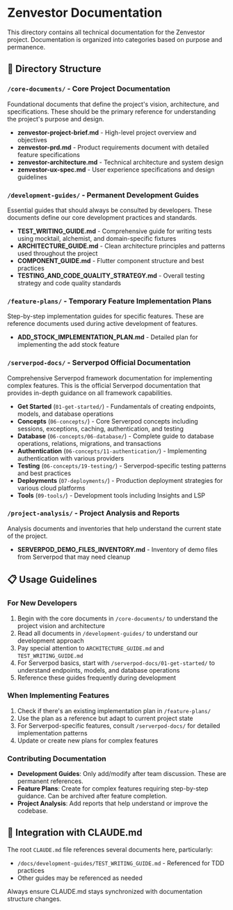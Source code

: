 # Zenvestor Documentation

This directory contains all technical documentation for the Zenvestor project. Documentation is organized into categories based on purpose and permanence.

## 📁 Directory Structure

### `/core-documents/` - Core Project Documentation
Foundational documents that define the project's vision, architecture, and specifications. These should be the primary reference for understanding the project's purpose and design.

- **zenvestor-project-brief.md** - High-level project overview and objectives
- **zenvestor-prd.md** - Product requirements document with detailed feature specifications
- **zenvestor-architecture.md** - Technical architecture and system design
- **zenvestor-ux-spec.md** - User experience specifications and design guidelines

### `/development-guides/` - Permanent Development Guides
Essential guides that should always be consulted by developers. These documents define our core development practices and standards.

- **TEST_WRITING_GUIDE.md** - Comprehensive guide for writing tests using mocktail, alchemist, and domain-specific fixtures
- **ARCHITECTURE_GUIDE.md** - Clean architecture principles and patterns used throughout the project
- **COMPONENT_GUIDE.md** - Flutter component structure and best practices
- **TESTING_AND_CODE_QUALITY_STRATEGY.md** - Overall testing strategy and code quality standards

### `/feature-plans/` - Temporary Feature Implementation Plans
Step-by-step implementation guides for specific features. These are reference documents used during active development of features.

- **ADD_STOCK_IMPLEMENTATION_PLAN.md** - Detailed plan for implementing the add stock feature

### `/serverpod-docs/` - Serverpod Official Documentation
Comprehensive Serverpod framework documentation for implementing complex features. This is the official Serverpod documentation that provides in-depth guidance on all framework capabilities.

- **Get Started** (`01-get-started/`) - Fundamentals of creating endpoints, models, and database operations
- **Concepts** (`06-concepts/`) - Core Serverpod concepts including sessions, exceptions, caching, authentication, and testing
- **Database** (`06-concepts/06-database/`) - Complete guide to database operations, relations, migrations, and transactions
- **Authentication** (`06-concepts/11-authentication/`) - Implementing authentication with various providers
- **Testing** (`06-concepts/19-testing/`) - Serverpod-specific testing patterns and best practices
- **Deployments** (`07-deployments/`) - Production deployment strategies for various cloud platforms
- **Tools** (`09-tools/`) - Development tools including Insights and LSP

### `/project-analysis/` - Project Analysis and Reports
Analysis documents and inventories that help understand the current state of the project.

- **SERVERPOD_DEMO_FILES_INVENTORY.md** - Inventory of demo files from Serverpod that may need cleanup

## 📋 Usage Guidelines

### For New Developers
1. Begin with the core documents in `/core-documents/` to understand the project vision and architecture
2. Read all documents in `/development-guides/` to understand our development approach
3. Pay special attention to `ARCHITECTURE_GUIDE.md` and `TEST_WRITING_GUIDE.md`
4. For Serverpod basics, start with `/serverpod-docs/01-get-started/` to understand endpoints, models, and database operations
5. Reference these guides frequently during development

### When Implementing Features
1. Check if there's an existing implementation plan in `/feature-plans/`
2. Use the plan as a reference but adapt to current project state
3. For Serverpod-specific features, consult `/serverpod-docs/` for detailed implementation patterns
4. Update or create new plans for complex features

### Contributing Documentation
- **Development Guides**: Only add/modify after team discussion. These are permanent references.
- **Feature Plans**: Create for complex features requiring step-by-step guidance. Can be archived after feature completion.
- **Project Analysis**: Add reports that help understand or improve the codebase.

## 🔗 Integration with CLAUDE.md

The root `CLAUDE.md` file references several documents here, particularly:
- `/docs/development-guides/TEST_WRITING_GUIDE.md` - Referenced for TDD practices
- Other guides may be referenced as needed

Always ensure CLAUDE.md stays synchronized with documentation structure changes.